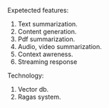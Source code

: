 Expetected features:

1. Text summarization.
2. Content generation.
3. Pdf summarization.
4. Audio, video summarization.
5. Context awreness.
6. Streaming response

Technology:
1. Vector db.
2. Ragas system.